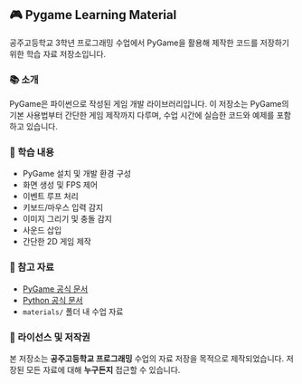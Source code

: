 ## 🎮 Pygame Learning Material 

공주고등학교 3학년 프로그래밍 수업에서 PyGame을 활용해 제작한 코드를 저장하기 위한 학습 자료 저장소입니다.  


### 📚 소개

PyGame은 파이썬으로 작성된 게임 개발 라이브러리입니다. 이 저장소는 PyGame의 기본 사용법부터 간단한 게임 제작까지 다루며, 수업 시간에 실습한 코드와 예제를 포함하고 있습니다.

### 🧠 학습 내용

- PyGame 설치 및 개발 환경 구성
- 화면 생성 및 FPS 제어
- 이벤트 루프 처리
- 키보드/마우스 입력 감지
- 이미지 그리기 및 충돌 감지
- 사운드 삽입
- 간단한 2D 게임 제작
  
### 🔗 참고 자료

* [PyGame 공식 문서](https://www.pygame.org/docs/)
* [Python 공식 문서](https://docs.python.org/3/)
* `materials/` 폴더 내 수업 자료

### 📝 라이선스 및 저작권

본 저장소는 **공주고등학교 프로그래밍** 수업의 자료 저장을 목적으로 제작되었습니다.
저장된 모든 자료에 대해 **누구든지** 접근할 수 있습니다. 
